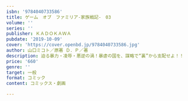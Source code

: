 ```yaml
---
isbn: '9784040733586'
title: ゲーム　オブ　ファミリア-家族戦記-　03
volume: ''
series: ''
publisher: ＫＡＤＯＫＡＷＡ
pubdate: '2019-10-09'
cover: 'https://cover.openbd.jp/9784040733586.jpg'
author: 山口ミコト／原著 Ｄ．Ｐ／著
description: 迫る暴力・凌辱・悪逆の渦！暴虐の国を、謀略で“裏”から支配せよ！！
price: '660'
genre: ''
target: 一般
format: コミック
content: コミックス・劇画

---
```

